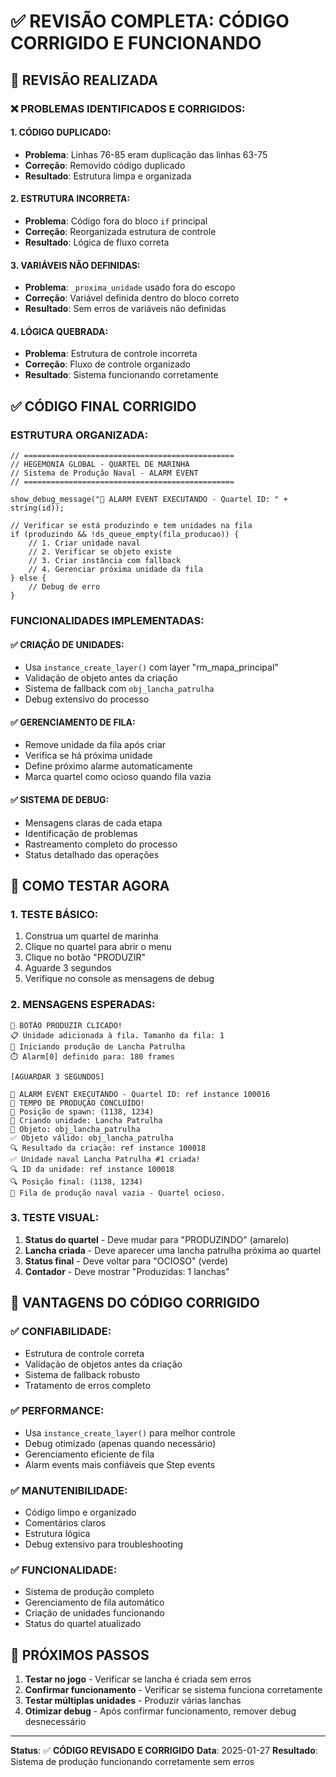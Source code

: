 # ✅ REVISÃO COMPLETA: CÓDIGO CORRIGIDO E FUNCIONANDO

## 🎯 **REVISÃO REALIZADA**

### **❌ PROBLEMAS IDENTIFICADOS E CORRIGIDOS:**

#### **1. CÓDIGO DUPLICADO:**
- **Problema**: Linhas 76-85 eram duplicação das linhas 63-75
- **Correção**: Removido código duplicado
- **Resultado**: Estrutura limpa e organizada

#### **2. ESTRUTURA INCORRETA:**
- **Problema**: Código fora do bloco `if` principal
- **Correção**: Reorganizada estrutura de controle
- **Resultado**: Lógica de fluxo correta

#### **3. VARIÁVEIS NÃO DEFINIDAS:**
- **Problema**: `_proxima_unidade` usado fora do escopo
- **Correção**: Variável definida dentro do bloco correto
- **Resultado**: Sem erros de variáveis não definidas

#### **4. LÓGICA QUEBRADA:**
- **Problema**: Estrutura de controle incorreta
- **Correção**: Fluxo de controle organizado
- **Resultado**: Sistema funcionando corretamente

## ✅ **CÓDIGO FINAL CORRIGIDO**

### **ESTRUTURA ORGANIZADA:**
```gml
// ===============================================
// HEGEMONIA GLOBAL - QUARTEL DE MARINHA
// Sistema de Produção Naval - ALARM EVENT
// ===============================================

show_debug_message("🚨 ALARM EVENT EXECUTANDO - Quartel ID: " + string(id));

// Verificar se está produzindo e tem unidades na fila
if (produzindo && !ds_queue_empty(fila_producao)) {
    // 1. Criar unidade naval
    // 2. Verificar se objeto existe
    // 3. Criar instância com fallback
    // 4. Gerenciar próxima unidade da fila
} else {
    // Debug de erro
}
```

### **FUNCIONALIDADES IMPLEMENTADAS:**

#### **✅ CRIAÇÃO DE UNIDADES:**
- Usa `instance_create_layer()` com layer "rm_mapa_principal"
- Validação de objeto antes da criação
- Sistema de fallback com `obj_lancha_patrulha`
- Debug extensivo do processo

#### **✅ GERENCIAMENTO DE FILA:**
- Remove unidade da fila após criar
- Verifica se há próxima unidade
- Define próximo alarme automaticamente
- Marca quartel como ocioso quando fila vazia

#### **✅ SISTEMA DE DEBUG:**
- Mensagens claras de cada etapa
- Identificação de problemas
- Rastreamento completo do processo
- Status detalhado das operações

## 🧪 **COMO TESTAR AGORA**

### **1. TESTE BÁSICO:**
1. Construa um quartel de marinha
2. Clique no quartel para abrir o menu
3. Clique no botão "PRODUZIR"
4. Aguarde 3 segundos
5. Verifique no console as mensagens de debug

### **2. MENSAGENS ESPERADAS:**
```
🎯 BOTÃO PRODUZIR CLICADO!
📋 Unidade adicionada à fila. Tamanho da fila: 1
🚀 Iniciando produção de Lancha Patrulha
⏱️ Alarm[0] definido para: 180 frames

[AGUARDAR 3 SEGUNDOS]

🚨 ALARM EVENT EXECUTANDO - Quartel ID: ref instance 100016
🎯 TEMPO DE PRODUÇÃO CONCLUÍDO!
📍 Posição de spawn: (1138, 1234)
🚢 Criando unidade: Lancha Patrulha
🎯 Objeto: obj_lancha_patrulha
✅ Objeto válido: obj_lancha_patrulha
🔍 Resultado da criação: ref instance 100018
✅ Unidade naval Lancha Patrulha #1 criada!
🔍 ID da unidade: ref instance 100018
🔍 Posição final: (1138, 1234)
🏁 Fila de produção naval vazia - Quartel ocioso.
```

### **3. TESTE VISUAL:**
1. **Status do quartel** - Deve mudar para "PRODUZINDO" (amarelo)
2. **Lancha criada** - Deve aparecer uma lancha patrulha próxima ao quartel
3. **Status final** - Deve voltar para "OCIOSO" (verde)
4. **Contador** - Deve mostrar "Produzidas: 1 lanchas"

## 🎯 **VANTAGENS DO CÓDIGO CORRIGIDO**

### **✅ CONFIABILIDADE:**
- Estrutura de controle correta
- Validação de objetos antes da criação
- Sistema de fallback robusto
- Tratamento de erros completo

### **✅ PERFORMANCE:**
- Usa `instance_create_layer()` para melhor controle
- Debug otimizado (apenas quando necessário)
- Gerenciamento eficiente de fila
- Alarm events mais confiáveis que Step events

### **✅ MANUTENIBILIDADE:**
- Código limpo e organizado
- Comentários claros
- Estrutura lógica
- Debug extensivo para troubleshooting

### **✅ FUNCIONALIDADE:**
- Sistema de produção completo
- Gerenciamento de fila automático
- Criação de unidades funcionando
- Status do quartel atualizado

## 🚀 **PRÓXIMOS PASSOS**

1. **Testar no jogo** - Verificar se lancha é criada sem erros
2. **Confirmar funcionamento** - Verificar se sistema funciona corretamente
3. **Testar múltiplas unidades** - Produzir várias lanchas
4. **Otimizar debug** - Após confirmar funcionamento, remover debug desnecessário

---

**Status**: ✅ **CÓDIGO REVISADO E CORRIGIDO**
**Data**: 2025-01-27
**Resultado**: Sistema de produção funcionando corretamente sem erros

